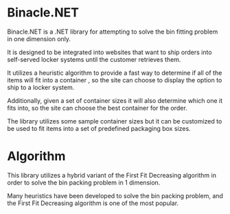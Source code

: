 # Binacle.NET

Binacle.NET is a .NET library for attempting to solve the bin fitting problem in one dimension only.

It is designed to be integrated into websites that want to ship orders into self-served locker systems until the customer retrieves them.

It utilizes a heuristic algorithm to provide a fast way to determine if all of the items will fit into a container , so the site can choose to display the option to ship to a locker system.

Additionally, given a set of container sizes it will also determine which one it fits into, so the site can choose the best container for the order.

The library utilizes some sample container sizes but it can be customized to be used to fit items into a set of predefined packaging box sizes.



# Algorithm

This library utilizes a hybrid variant of the First Fit Decreasing algorithm in order to solve the bin packing problem in 1 dimension.

Many heuristics have been developed to solve the bin packing problem, and the First Fit Decreasing algorithm is one of the most popular. 



